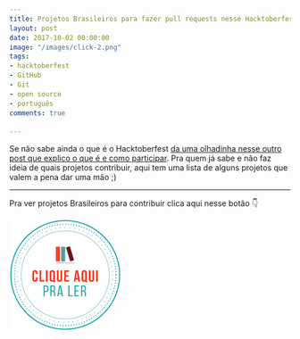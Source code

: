 ```yaml
---
title: Projetos Brasileiros para fazer pull requests nesse Hacktoberfest
layout: post
date: 2017-10-02 00:00:00
image: "/images/click-2.png"
tags:
- hacktoberfest
- GitHub
- Git
- open source
- português
comments: true

---
```

Se não sabe ainda o que é o Hacktoberfest [da uma olhadinha nesse outro post que explico o que é e como participar](https://jtemporal.com/hacktoberfest-2017/). Pra quem já sabe e não faz ideia de quais projetos contribuir, aqui tem uma lista de alguns projetos que valem a pena dar uma mão ;)

---

Pra ver projetos Brasileiros  para contribuir clica aqui nesse botão 👇

[![clique aqui para ler](/images/clique-aqui-para-ler.png)](https://medium.com/nossa-coletividad/projetos-brasileiros-para-fazer-pull-requests-nesse-hacktoberfest-4dc9b9b576c0)